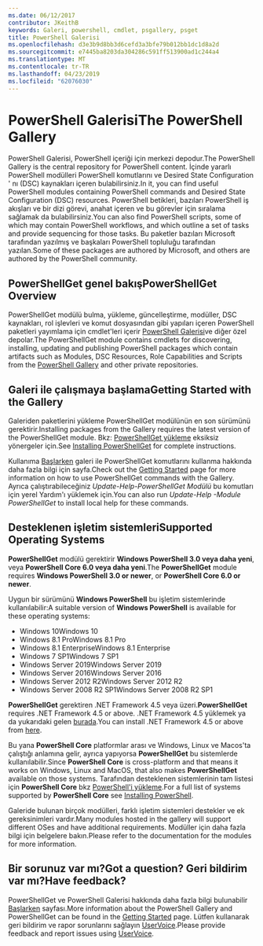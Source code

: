 ```yaml
---
ms.date: 06/12/2017
contributor: JKeithB
keywords: Galeri, powershell, cmdlet, psgallery, psget
title: PowerShell Galerisi
ms.openlocfilehash: d3e3b9d8bb3d6cefd3a3bfe79b012bb1dc1d8a2d
ms.sourcegitcommit: e7445ba8203da304286c591ff513900ad1c244a4
ms.translationtype: MT
ms.contentlocale: tr-TR
ms.lasthandoff: 04/23/2019
ms.locfileid: "62076030"
---
```

# <a name="the-powershell-gallery"></a><span data-ttu-id="05536-103">PowerShell Galerisi</span><span class="sxs-lookup"><span data-stu-id="05536-103">The PowerShell Gallery</span></span>

<span data-ttu-id="05536-104">PowerShell Galerisi, PowerShell içeriği için merkezi depodur.</span><span class="sxs-lookup"><span data-stu-id="05536-104">The PowerShell Gallery is the central repository for PowerShell content.</span></span> <span data-ttu-id="05536-105">İçinde yararlı PowerShell modülleri PowerShell komutlarını ve Desired State Configuration ' nı (DSC) kaynakları içeren bulabilirsiniz.</span><span class="sxs-lookup"><span data-stu-id="05536-105">In it, you can find useful PowerShell modules containing PowerShell commands and Desired State Configuration (DSC) resources.</span></span>
<span data-ttu-id="05536-106">PowerShell betikleri, bazıları PowerShell iş akışları ve bir dizi görevi, anahat içeren ve bu görevler için sıralama sağlamak da bulabilirsiniz.</span><span class="sxs-lookup"><span data-stu-id="05536-106">You can also find PowerShell scripts, some of which may contain PowerShell workflows, and which outline a set of tasks and provide sequencing for those tasks.</span></span> <span data-ttu-id="05536-107">Bu paketler bazıları Microsoft tarafından yazılmış ve başkaları PowerShell topluluğu tarafından yazılan.</span><span class="sxs-lookup"><span data-stu-id="05536-107">Some of these packages are authored by Microsoft, and others are authored by the PowerShell community.</span></span>

## <a name="powershellget-overview"></a><span data-ttu-id="05536-108">PowerShellGet genel bakış</span><span class="sxs-lookup"><span data-stu-id="05536-108">PowerShellGet Overview</span></span>

<span data-ttu-id="05536-109">PowerShellGet modülü bulma, yükleme, güncelleştirme, modüller, DSC kaynakları, rol işlevleri ve komut dosyasından gibi yapıları içeren PowerShell paketleri yayımlama için cmdlet'leri içerir [PowerShell Galerisi](https://www.PowerShellGallery.com)ve diğer özel depolar.</span><span class="sxs-lookup"><span data-stu-id="05536-109">The PowerShellGet module contains cmdlets for discovering, installing, updating and publishing PowerShell packages which contain artifacts such as Modules, DSC Resources, Role Capabilities and Scripts from the [PowerShell Gallery](https://www.PowerShellGallery.com) and other private repositories.</span></span>

## <a name="getting-started-with-the-gallery"></a><span data-ttu-id="05536-110">Galeri ile çalışmaya başlama</span><span class="sxs-lookup"><span data-stu-id="05536-110">Getting Started with the Gallery</span></span>

<span data-ttu-id="05536-111">Galeriden paketlerini yükleme PowerShellGet modülünün en son sürümünü gerektirir.</span><span class="sxs-lookup"><span data-stu-id="05536-111">Installing packages from the Gallery requires the latest version of the PowerShellGet module.</span></span>
<span data-ttu-id="05536-112">Bkz: [PowerShellGet yükleme](installing-psget.md) eksiksiz yönergeler için.</span><span class="sxs-lookup"><span data-stu-id="05536-112">See [Installing PowerShellGet](installing-psget.md) for complete instructions.</span></span>

<span data-ttu-id="05536-113">Kullanıma [Başlarken](getting-started.md) galeri ile PowerShellGet komutlarını kullanma hakkında daha fazla bilgi için sayfa.</span><span class="sxs-lookup"><span data-stu-id="05536-113">Check out the [Getting Started](getting-started.md) page for more information on how to use PowerShellGet commands with the Gallery.</span></span> <span data-ttu-id="05536-114">Ayrıca çalıştırabileceğiniz *Update-Help-PowerShellGet Modülü* bu komutları için yerel Yardım'ı yüklemek için.</span><span class="sxs-lookup"><span data-stu-id="05536-114">You can also run *Update-Help -Module PowerShellGet* to install local help for these commands.</span></span>

## <a name="supported-operating-systems"></a><span data-ttu-id="05536-115">Desteklenen işletim sistemleri</span><span class="sxs-lookup"><span data-stu-id="05536-115">Supported Operating Systems</span></span>

<span data-ttu-id="05536-116">**PowerShellGet** modülü gerektirir **Windows PowerShell 3.0 veya daha yeni**, veya **PowerShell Core 6.0 veya daha yeni**.</span><span class="sxs-lookup"><span data-stu-id="05536-116">The **PowerShellGet** module requires **Windows PowerShell 3.0 or newer**, or **PowerShell Core 6.0 or newer**.</span></span>

<span data-ttu-id="05536-117">Uygun bir sürümünü **Windows PowerShell** bu işletim sistemlerinde kullanılabilir:</span><span class="sxs-lookup"><span data-stu-id="05536-117">A suitable version of **Windows PowerShell** is available for these operating systems:</span></span>

- <span data-ttu-id="05536-118">Windows 10</span><span class="sxs-lookup"><span data-stu-id="05536-118">Windows 10</span></span>
- <span data-ttu-id="05536-119">Windows 8.1 Pro</span><span class="sxs-lookup"><span data-stu-id="05536-119">Windows 8.1 Pro</span></span>
- <span data-ttu-id="05536-120">Windows 8.1 Enterprise</span><span class="sxs-lookup"><span data-stu-id="05536-120">Windows 8.1 Enterprise</span></span>
- <span data-ttu-id="05536-121">Windows 7 SP1</span><span class="sxs-lookup"><span data-stu-id="05536-121">Windows 7 SP1</span></span>
- <span data-ttu-id="05536-122">Windows Server 2019</span><span class="sxs-lookup"><span data-stu-id="05536-122">Windows Server 2019</span></span>
- <span data-ttu-id="05536-123">Windows Server 2016</span><span class="sxs-lookup"><span data-stu-id="05536-123">Windows Server 2016</span></span>
- <span data-ttu-id="05536-124">Windows Server 2012 R2</span><span class="sxs-lookup"><span data-stu-id="05536-124">Windows Server 2012 R2</span></span>
- <span data-ttu-id="05536-125">Windows Server 2008 R2 SP1</span><span class="sxs-lookup"><span data-stu-id="05536-125">Windows Server 2008 R2 SP1</span></span>

<span data-ttu-id="05536-126">**PowerShellGet** gerektiren .NET Framework 4.5 veya üzeri.</span><span class="sxs-lookup"><span data-stu-id="05536-126">**PowerShellGet** requires .NET Framework 4.5 or above.</span></span> <span data-ttu-id="05536-127">.NET Framework 4.5 yüklemek ya da yukarıdaki gelen [burada](https://msdn.microsoft.com/library/5a4x27ek.aspx).</span><span class="sxs-lookup"><span data-stu-id="05536-127">You can install .NET Framework 4.5 or above from [here](https://msdn.microsoft.com/library/5a4x27ek.aspx).</span></span>

<span data-ttu-id="05536-128">Bu yana **PowerShell Core** platformlar arası ve Windows, Linux ve Macos'ta çalıştığı anlamına gelir, ayrıca yapıyorsa **PowerShellGet** bu sistemlerde kullanılabilir.</span><span class="sxs-lookup"><span data-stu-id="05536-128">Since **PowerShell Core** is cross-platform and that means it works on Windows, Linux and MacOS, that also makes **PowerShellGet** available on those systems.</span></span> <span data-ttu-id="05536-129">Tarafından desteklenen sistemlerinin tam listesi için **PowerShell Core** bkz [PowerShell'i yükleme](/powershell/scripting/setup/installing-powershell).</span><span class="sxs-lookup"><span data-stu-id="05536-129">For a full list of systems supported by **PowerShell Core** see [Installing PowerShell](/powershell/scripting/setup/installing-powershell).</span></span>

<span data-ttu-id="05536-130">Galeride bulunan birçok modülleri, farklı işletim sistemleri destekler ve ek gereksinimleri vardır.</span><span class="sxs-lookup"><span data-stu-id="05536-130">Many modules hosted in the gallery will support different OSes and have additional requirements.</span></span> <span data-ttu-id="05536-131">Modüller için daha fazla bilgi için belgelere bakın.</span><span class="sxs-lookup"><span data-stu-id="05536-131">Please refer to the documentation for the modules for more information.</span></span>

## <a name="got-a-question-have-feedback"></a><span data-ttu-id="05536-132">Bir sorunuz var mı?</span><span class="sxs-lookup"><span data-stu-id="05536-132">Got a question?</span></span> <span data-ttu-id="05536-133">Geri bildirim var mı?</span><span class="sxs-lookup"><span data-stu-id="05536-133">Have feedback?</span></span>

<span data-ttu-id="05536-134">PowerShellGet ve PowerShell Galerisi hakkında daha fazla bilgi bulunabilir [Başlarken](getting-started.md) sayfası.</span><span class="sxs-lookup"><span data-stu-id="05536-134">More information about the PowerShell Gallery and PowerShellGet can be found in the [Getting Started](getting-started.md) page.</span></span> <span data-ttu-id="05536-135">Lütfen kullanarak geri bildirim ve rapor sorunlarını sağlayın [UserVoice](http://windowsserver.uservoice.com/forums/301869-powershell).</span><span class="sxs-lookup"><span data-stu-id="05536-135">Please provide feedback and report issues using [UserVoice](http://windowsserver.uservoice.com/forums/301869-powershell).</span></span>
